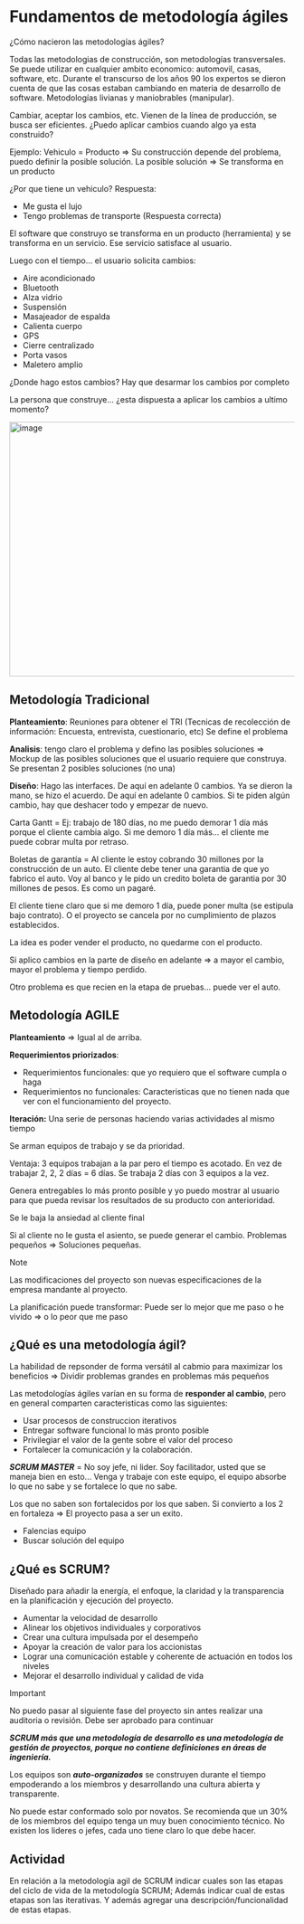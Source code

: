 # Fundamentos de metodología ágiles

¿Cómo nacieron las metodologías ágiles?

Todas las metodologias de construcción, son metodologías transversales. Se puede utilizar en cualquier ambito economico: automovil, casas, software, etc.
Durante el transcurso de los años 90 los expertos se dieron cuenta de que las cosas estaban cambiando en materia de desarrollo de software. Metodologías livianas y maniobrables (manipular). 

Cambiar, aceptar los cambios, etc. Vienen de la línea de producción, se busca ser eficientes. ¿Puedo aplicar cambios cuando algo ya esta construido?

Ejemplo: Vehiculo = Producto => Su construcción depende del problema, puedo definir la posible solución.
La posible solución => Se transforma en un producto

¿Por que tiene un vehiculo?
Respuesta:
- Me gusta el lujo
- Tengo problemas de transporte (Respuesta correcta)

El software que construyo se transforma en un producto (herramienta) y se transforma en un servicio. Ese servicio satisface al usuario.

Luego con el tiempo... el usuario solicita cambios:
- Aire acondicionado
- Bluetooth
- Alza vidrio
- Suspensión
- Masajeador de espalda
- Calienta cuerpo
- GPS
- Cierre centralizado
- Porta vasos
- Maletero amplio

¿Donde hago estos cambios?
Hay que desarmar los cambios por completo

La persona que construye... ¿esta dispuesta a aplicar los cambios a ultimo momento?

<img width="940" height="450" alt="image" src="https://github.com/user-attachments/assets/0c5f9309-6155-494c-94e8-c3200fa98355" />

## Metodología Tradicional

**Planteamiento**: Reuniones para obtener el TRI (Tecnicas de recolección de información: Encuesta, entrevista, cuestionario, etc)
Se define el problema

**Analisis**: tengo claro el problema y defino las posibles soluciones => Mockup de las posibles soluciones que el usuario requiere que construya. Se presentan 2 posibles soluciones (no una)

**Diseño**: Hago las interfaces. De aquí en adelante 0 cambios. Ya se dieron la mano, se hizo el acuerdo. De aquí en adelante 0 cambios.
Si te piden algún cambio, hay que deshacer todo y empezar de nuevo.

Carta Gantt = Ej: trabajo de 180 días, no me puedo demorar 1 día más porque el cliente cambia algo. Si me demoro 1 día más... el cliente me puede cobrar multa por retraso. 

Boletas de garantía = Al cliente le estoy cobrando 30 millones por la construcción de un auto. El cliente debe tener una garantia de que yo fabrico el auto. Voy al banco y le pido un credito boleta de garantia por 30 millones de pesos. Es como un pagaré. 

El cliente tiene claro que si me demoro 1 día, puede poner multa (se estipula bajo contrato). O el proyecto se cancela por no cumplimiento de plazos establecidos.

La idea es poder vender el producto, no quedarme con el producto. 

Si aplico cambios en la parte de diseño en adelante => a mayor el cambio, mayor el problema y tiempo perdido.

Otro problema es que recien en la etapa de pruebas... puede ver el auto.

## Metodología AGILE

**Planteamiento** => Igual al de arriba. 

**Requerimientos priorizados**:

- Requerimientos funcionales: que yo requiero que el software cumpla o haga
- Requerimientos no funcionales: Caracteristicas que no tienen nada que ver con el funcionamiento del proyecto.

**Iteración:** Una serie de personas haciendo varias actividades al mismo tiempo

Se arman equipos de trabajo y se da prioridad.

Ventaja: 3 equipos trabajan a la par pero el tiempo es acotado. En vez de trabajar 2, 2, 2 días = 6 días. Se trabaja 2 días con 3 equipos a la vez.

Genera entregables lo más pronto posible y yo puedo mostrar al usuario para que pueda revisar los resultados de su producto con anterioridad. 

Se le baja la ansiedad al cliente final

Si al cliente no le gusta el asiento, se puede generar el cambio. Problemas pequeños => Soluciones pequeñas.

> [!NOTE]
> Las modificaciones del proyecto son nuevas especificaciones de la empresa mandante al proyecto.

La planificación puede transformar:
Puede ser lo mejor que me paso o he vivido => o lo peor que me paso

## ¿Qué es una metodología ágil?

La habilidad de repsonder de forma versátil al cabmio para maximizar los beneficios => Dividir problemas grandes en problemas más pequeños

Las metodologías ágiles varían en su forma de **responder al cambio**, pero en general comparten caracteristicas como las siguientes:
- Usar procesos de construccion iterativos
- Entregar software funcional lo más pronto posible
- Privilegiar el valor de la gente sobre el valor del proceso
- Fortalecer la comunicación y la colaboración.

***SCRUM MASTER*** = No soy jefe, ni lider. Soy facilitador, usted que se maneja bien en esto... Venga y trabaje con este equipo, el equipo absorbe lo que no sabe y se fortalece lo que no sabe.

Los que no saben son fortalecidos por los que saben. Si convierto a los 2 en fortaleza => El proyecto pasa a ser un exito.

- Falencias equipo
- Buscar solución del equipo

## ¿Qué es SCRUM?
Diseñado para añadir la energía, el enfoque, la claridad y la transparencia en la planificación y ejecución del proyecto.

- Aumentar la velocidad de desarrollo
- Alinear los objetivos individuales y corporativos
- Crear una cultura impulsada por el desempeño
- Apoyar la creación de valor para los accionistas
- Lograr una comunicación estable y coherente de actuación en todos los niveles
- Mejorar el desarrollo individual y calidad de vida

> [!IMPORTANT]
> No puedo pasar al siguiente fase del proyecto sin antes realizar una auditoria o revisión. Debe ser aprobado para continuar

***SCRUM más que una metodología de desarrollo es una metodología de gestión de proyectos, porque no contiene definiciones en áreas de ingeniería.***

Los equipos son ***auto-organizados*** se construyen durante el tiempo empoderando a los miembros y desarrollando una cultura abierta y transparente.

No puede estar conformado solo por novatos. Se recomienda que un 30% de los miembros del equipo tenga un muy buen conocimiento técnico. 
No existen los lideres o jefes, cada uno tiene claro lo que debe hacer. 

## Actividad
En relación a la metodología agil de SCRUM indicar cuales son las etapas del ciclo de vida de la metodología SCRUM; Además indicar cual de estas etapas son las iterativas. Y además agregar una descripción/funcionalidad de estas etapas.



